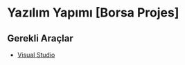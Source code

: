 <h1>Yazılım Yapımı [Borsa Projes] </h1>

## Gerekli Araçlar

<ul>
  <li><a href="https://visualstudio.microsoft.com/tr/downloads/">Visual Studio</a></li>
</ul>
